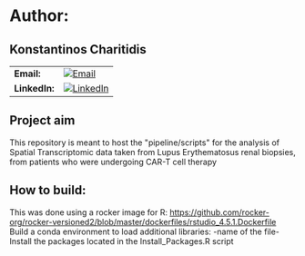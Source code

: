 # Author: 
## Konstantinos Charitidis

<table>
  <tr>
    <td><strong>Email:</strong></td>
    <td><a href="mailto:charitidisk@gmail.com"><img src="https://img.shields.io/badge/Email-D14836?style=flat&logo=gmail&logoColor=white" alt="Email"></a></td>
  </tr>
  <tr>
    <td><strong>LinkedIn:</strong></td>
    <td><a href="https://www.linkedin.com/in/charitidiskonstantinos"><img src="https://img.shields.io/badge/LinkedIn-0A66C2?style=flat&logo=linkedin&logoColor=white" alt="LinkedIn"></a></td>
  </tr>
</table>

## Project aim 
This repository is meant to host the "pipeline/scripts" for the analysis of Spatial Transcriptomic data taken from Lupus Erythematosus renal biopsies, from patients who were undergoing CAR-T cell therapy

## How to build: 
This was done using a rocker image for R: https://github.com/rocker-org/rocker-versioned2/blob/master/dockerfiles/rstudio_4.5.1.Dockerfile
Build a conda environment to load additional libraries: -name of the file-
Install the packages located in the Install_Packages.R script






